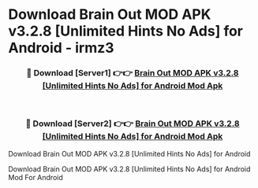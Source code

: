# Download Brain Out MOD APK v3.2.8 [Unlimited Hints No Ads] for Android - irmz3


<div align="center">
<h3>🔴 Download [Server1] 👉👉 <a href="https://apk-comot.site?title=Brain_Out_MOD_APK_v3.2.8_[Unlimited_Hints_No_Ads]_for_Android">Brain Out MOD APK v3.2.8 [Unlimited Hints No Ads] for Android Mod Apk</a></h3><br>
<h3>🔴 Download [Server2] 👉👉 <a href="https://apk-comot.site?title=Brain_Out_MOD_APK_v3.2.8_[Unlimited_Hints_No_Ads]_for_Android">Brain Out MOD APK v3.2.8 [Unlimited Hints No Ads] for Android Mod Apk</a></h3>
</div>



Download Brain Out MOD APK v3.2.8 [Unlimited Hints No Ads] for Android 

Download Brain Out MOD APK v3.2.8 [Unlimited Hints No Ads] for Android Mod For Android